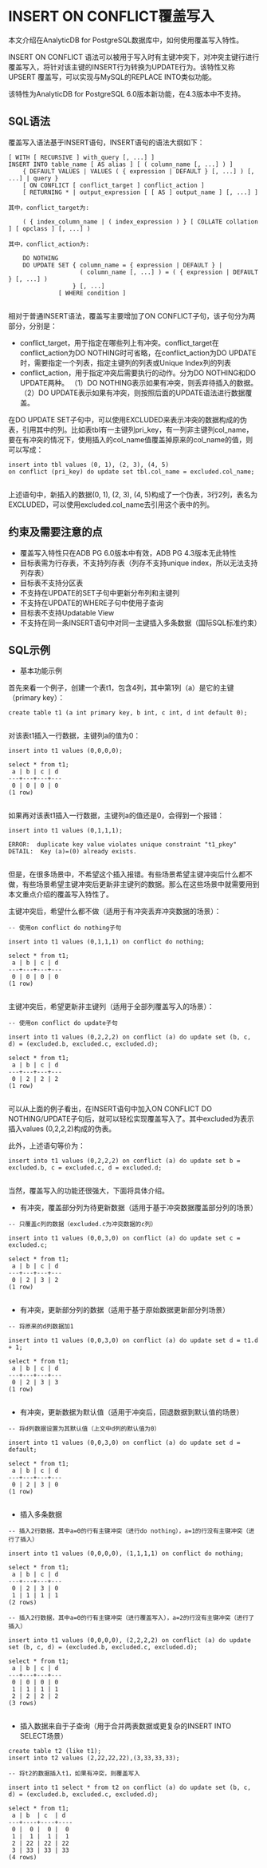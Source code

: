 # INSERT ON CONFLICT覆盖写入

本文介绍在AnalyticDB for PostgreSQL数据库中，如何使用覆盖写入特性。

INSERT ON CONFLICT 语法可以被用于写入时有主键冲突下，对冲突主键行进行覆盖写入，将针对该主键的INSERT行为转换为UPDATE行为。该特性又称 UPSERT 覆盖写，可以实现与MySQL的REPLACE INTO类似功能。

该特性为AnalyticDB for PostgreSQL 6.0版本新功能，在4.3版本中不支持。

## SQL语法

覆盖写入语法基于INSERT语句，INSERT语句的语法大纲如下：

```
[ WITH [ RECURSIVE ] with_query [, ...] ]
INSERT INTO table_name [ AS alias ] [ ( column_name [, ...] ) ]
    { DEFAULT VALUES | VALUES ( { expression | DEFAULT } [, ...] ) [, ...] | query }
    [ ON CONFLICT [ conflict_target ] conflict_action ]
    [ RETURNING * | output_expression [ [ AS ] output_name ] [, ...] ]

其中，conflict_target为:

    ( { index_column_name | ( index_expression ) } [ COLLATE collation ] [ opclass ] [, ...] )

其中，conflict_action为:

    DO NOTHING
    DO UPDATE SET { column_name = { expression | DEFAULT } |
                    ( column_name [, ...] ) = ( { expression | DEFAULT } [, ...] )
                  } [, ...]
              [ WHERE condition ]
			
```

相对于普通INSERT语法，覆盖写主要增加了ON CONFLICT子句，该子句分为两部分，分别是：

-   conflict\_target，用于指定在哪些列上有冲突。conflict\_target在conflict\_action为DO NOTHING时可省略，在conflict\_action为DO UPDATE时，需要指定一个列表，指定主键列的列表或Unique Index列的列表
-   conflict\_action，用于指定冲突后需要执行的动作。分为DO NOTHING和DO UPDATE两种。 （1）DO NOTHING表示如果有冲突，则丢弃待插入的数据。 （2）DO UPDATE表示如果有冲突，则按照后面的UPDATE语法进行数据覆盖。

在DO UPDATE SET子句中，可以使用EXCLUDED来表示冲突的数据构成的伪表，引用其中的列。比如表tbl有一主键列pri\_key，有一列非主键列col\_name，要在有冲突的情况下，使用插入的col\_name值覆盖掉原来的col\_name的值，则可以写成：

```
insert into tbl values (0, 1), (2, 3), (4, 5)
on conflict (pri_key) do update set tbl.col_name = excluded.col_name;
			
```

上述语句中，新插入的数据\(0, 1\), \(2, 3\), \(4, 5\)构成了一个伪表，3行2列，表名为EXCLUDED，可以使用excluded.col\_name去引用这个表中的列。

## 约束及需要注意的点

-   覆盖写入特性只在ADB PG 6.0版本中有效，ADB PG 4.3版本无此特性
-   目标表需为行存表，不支持列存表（列存不支持unique index，所以无法支持列存表）
-   目标表不支持分区表
-   不支持在UPDATE的SET子句中更新分布列和主键列
-   不支持在UPDATE的WHERE子句中使用子查询
-   目标表不支持Updatable View
-   不支持在同一条INSERT语句中对同一主键插入多条数据（国际SQL标准约束）

## SQL示例

-   基本功能示例

首先来看一个例子，创建一个表t1，包含4列，其中第1列（a）是它的主键（primary key）：

```
create table t1 (a int primary key, b int, c int, d int default 0);
			
```

对该表t1插入一行数据，主键列a的值为0：

```
insert into t1 values (0,0,0,0);

select * from t1;
 a | b | c | d
---+---+---+---
 0 | 0 | 0 | 0
(1 row)
			
```

如果再对该表t1插入一行数据，主键列a的值还是0，会得到一个报错：

```
insert into t1 values (0,1,1,1);

ERROR:  duplicate key value violates unique constraint "t1_pkey"
DETAIL:  Key (a)=(0) already exists.
			
```

但是，在很多场景中，不希望这个插入报错。有些场景希望主键冲突后什么都不做，有些场景希望主键冲突后更新非主键列的数据。那么在这些场景中就需要用到本文重点介绍的覆盖写入特性了。

主键冲突后，希望什么都不做（适用于有冲突丢弃冲突数据的场景）：

```
-- 使用on conflict do nothing子句

insert into t1 values (0,1,1,1) on conflict do nothing;

select * from t1;
 a | b | c | d
---+---+---+---
 0 | 0 | 0 | 0
(1 row)
			
```

主键冲突后，希望更新非主键列（适用于全部列覆盖写入的场景）：

```
-- 使用on conflict do update子句

insert into t1 values (0,2,2,2) on conflict (a) do update set (b, c, d) = (excluded.b, excluded.c, excluded.d);

select * from t1;
 a | b | c | d
---+---+---+---
 0 | 2 | 2 | 2
(1 row)
			
```

可以从上面的例子看出，在INSERT语句中加入ON CONFLICT DO NOTHING/UPDATE子句后，就可以轻松实现覆盖写入了。其中excluded为表示插入values \(0,2,2,2\)构成的伪表。

此外，上述语句等价为：

```
insert into t1 values (0,2,2,2) on conflict (a) do update set b = excluded.b, c = excluded.c, d = excluded.d;
			
```

当然，覆盖写入的功能还很强大，下面将具体介绍。

-   有冲突，覆盖部分列为待更新数据（适用于基于冲突数据覆盖部分列的场景）

```
-- 只覆盖c列的数据（excluded.c为冲突数据的c列）

insert into t1 values (0,0,3,0) on conflict (a) do update set c = excluded.c;

select * from t1;
 a | b | c | d
---+---+---+---
 0 | 2 | 3 | 2
(1 row)
			
```

-   有冲突，更新部分列的数据（适用于基于原始数据更新部分列场景）

```
-- 将原来的d列数据加1

insert into t1 values (0,0,3,0) on conflict (a) do update set d = t1.d + 1;

select * from t1;
 a | b | c | d
---+---+---+---
 0 | 2 | 3 | 3
(1 row)
			
```

-   有冲突，更新数据为默认值（适用于冲突后，回退数据到默认值的场景）

```
-- 将d列数据设置为其默认值（上文中d列的默认值为0）

insert into t1 values (0,0,3,0) on conflict (a) do update set d = default;

select * from t1;
 a | b | c | d
---+---+---+---
 0 | 2 | 3 | 0
(1 row)
			
```

-   插入多条数据

```
-- 插入2行数据，其中a=0的行有主键冲突（进行do nothing），a=1的行没有主键冲突（进行了插入）

insert into t1 values (0,0,0,0), (1,1,1,1) on conflict do nothing;

select * from t1;
 a | b | c | d
---+---+---+---
 0 | 2 | 3 | 0
 1 | 1 | 1 | 1
(2 rows)

-- 插入2行数据，其中a=0的行有主键冲突（进行覆盖写入），a=2的行没有主键冲突（进行了插入）

insert into t1 values (0,0,0,0), (2,2,2,2) on conflict (a) do update set (b, c, d) = (excluded.b, excluded.c, excluded.d);

select * from t1;
 a | b | c | d
---+---+---+---
 0 | 0 | 0 | 0
 1 | 1 | 1 | 1
 2 | 2 | 2 | 2
(3 rows)
			
```

-   插入数据来自于子查询（用于合并两表数据或更复杂的INSERT INTO SELECT场景）

```
create table t2 (like t1);
insert into t2 values (2,22,22,22),(3,33,33,33);

-- 将t2的数据插入t1，如果有冲突，则覆盖写入

insert into t1 select * from t2 on conflict (a) do update set (b, c, d) = (excluded.b, excluded.c, excluded.d);

select * from t1;
 a | b  | c  | d
---+----+----+----
 0 |  0 |  0 |  0
 1 |  1 |  1 |  1
 2 | 22 | 22 | 22
 3 | 33 | 33 | 33
(4 rows)
			
```

